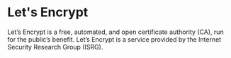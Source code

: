 # Let's Encrypt
Let’s Encrypt is a free, automated, and open certificate authority (CA), run for the public’s benefit. Let’s Encrypt is a service provided by the Internet Security Research Group (ISRG).
